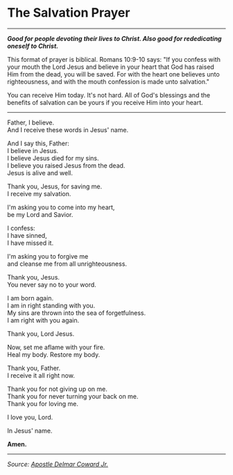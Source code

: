 # The Salvation Prayer

---

***Good for people devoting their lives to Christ. Also good for rededicating oneself to Christ.***

This format of prayer is biblical. Romans 10:9-10 says: "If you confess with your mouth the Lord Jesus and believe in your heart that God has raised Him from the dead, you will be saved. For with the heart one believes unto righteousness, and with the mouth confession is made unto salvation."

You can receive Him today. It's not hard. All of God's blessings and the benefits of salvation can be yours if you receive Him into your heart.

---

Father, I believe.  
And I receive these words in Jesus' name.

And I say this, Father:  
I believe in Jesus.  
I believe Jesus died for my sins.  
I believe you raised Jesus from the dead.  
Jesus is alive and well.

Thank you, Jesus, for saving me.  
I receive my salvation.

I'm asking you to come into my heart,  
be my Lord and Savior.

I confess:  
I have sinned,  
I have missed it.

I'm asking you to forgive me  
and cleanse me from all unrighteousness.

Thank you, Jesus.  
You never say no to your word.

I am born again.  
I am in right standing with you.  
My sins are thrown into the sea of forgetfulness.  
I am right with you again.

Thank you, Lord Jesus.

Now, set me aflame with your fire.  
Heal my body.
Restore my body.

Thank you, Father.  
I receive it all right now.

Thank you for not giving up on me.  
Thank you for never turning your back on me.  
Thank you for loving me.

I love you, Lord.

In Jesus' name.  

**Amen.**

---

*Source: [Apostle Delmar Coward Jr.](../profiles/delmar-coward-jr.md)*
